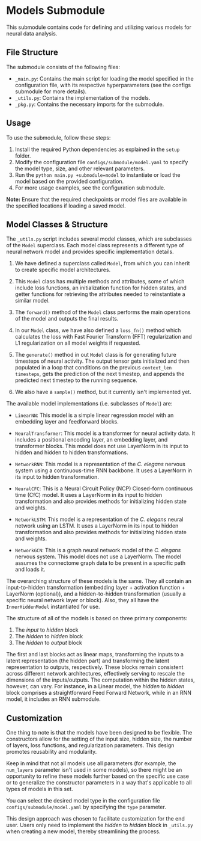 # Models Submodule

This submodule contains code for defining and utilizing various models for neural data analysis.

## File Structure

The submodule consists of the following files:

- `_main.py`: Contains the main script for loading the model specified in the configuration file, with its respective hyperparameters (see the configs submodule for more details).
- `_utils.py`: Contains the implementation of the models.
- `_pkg.py`: Contains the necessary imports for the submodule.

## Usage

To use the submodule, follow these steps:

1. Install the required Python dependencies as explained in the `setup` folder.
2. Modify the configuration file `configs/submodule/model.yaml` to specify the model type, size, and other relevant parameters.
3. Run the `python main.py +submodule=model` to instantiate or load the model based on the provided configuration.
4. For more usage examples, see the configuration submodule.

**Note:** Ensure that the required checkpoints or model files are available in the specified locations if loading a saved model.

## Model Classes & Structure

The `_utils.py` script includes several model classes, which are subclasses of the `Model` superclass. Each model class represents a different type of neural network model and provides specific implementation details.

1. We have defined a superclass called `Model`, from which you can inherit to create specific model architectures.

2. This `Model` class has multiple methods and attributes, some of which include loss functions, an initialization function for hidden states, and getter functions for retrieving the attributes needed to reinstantiate a similar model.

3. The `forward()` method of the `Model` class performs the main operations of the model and outputs the final results.

4. In our `Model` class, we have also defined a `loss_fn()` method which calculates the loss with Fast Fourier Transform (FFT) regularization and L1 regularization on all model weights if requested.

5. The `generate()` method in out `Model` class is for generating future timesteps of neural activity. The output tensor gets initialized and then populated in a loop that conditions on the previous `context_len timesteps`, gets the prediction of the next timestep, and appends the predicted next timestep to the running sequence.

6. We also have a `sample()` method, but it currently isn't implemented yet.

The available model implementations (i.e. subclasses of `Model`) are:

- `LinearNN`: This model is a simple linear regression model with an embedding layer and feedforward blocks.

- `NeuralTransformer`: This model is a transformer for neural activity data. It includes a positional encoding layer, an embedding layer, and transformer blocks. This model does not use LayerNorm in its input to hidden and hidden to hidden transformations.

- `NetworkRNN`: This model is a representation of the _C. elegans_ nervous system using a continuous-time RNN backbone. It uses a LayerNorm in its input to hidden transformation.

- `NeuralCFC`: This is a Neural Circuit Policy (NCP) Closed-form continuous time (CfC) model. It uses a LayerNorm in its input to hidden transformation and also provides methods for initializing hidden state and weights.

- `NetworkLSTM`: This model is a representation of the _C. elegans_ neural network using an LSTM. It uses a LayerNorm in its input to hidden transformation and also provides methods for initializing hidden state and weights.

- `NetworkGCN`: This is a graph neural network model of the _C. elegans_ nervous system. This model does not use a LayerNorm. The model assumes the connectome graph data to be present in a specific path and loads it.

The overarching structure of these models is the same. They all contain an input-to-hidden transformation (embedding layer + activation function + LayerNorm (optional)), and a hidden-to-hidden transformation (usually a specific neural network layer or block). Also, they all have the `InnerHiddenModel` instantiated for use.

The structure of all of the models is based on three primary components:

1. The _input_ to _hidden_ block
2. The _hidden_ to _hidden_ block
3. The _hidden_ to _output_ block

The first and last blocks act as linear maps, transforming the inputs to a latent representation (the hidden part) and transforming the latent representation to outputs, respectively. These blocks remain consistent across different network architectures, effectively serving to rescale the dimensions of the inputs/outputs. The computation within the hidden states, however, can vary. For instance, in a Linear model, the _hidden_ to _hidden_ block comprises a straightforward Feed Forward Network, while in an RNN model, it includes an RNN submodule.


## Customization

One thing to note is that the models have been designed to be flexible. The constructors allow for the setting of the input size, hidden size, the number of layers, loss functions, and regularization parameters. This design promotes reusability and modularity.

Keep in mind that not all models use all parameters (for example, the `num_layers` parameter isn't used in some models), so there might be an opportunity to refine these models further based on the specific use case or to generalize the constructor parameters in a way that's applicable to all types of models in this set.

You can select the desired model type in the configuration file `configs/submodule/model.yaml` by specifying the `type` parameter.

This design approach was chosen to facilitate customization for the end user. Users only need to implement the _hidden_ to _hidden_ block in `_utils.py` when creating a new model, thereby streamlining the process.

